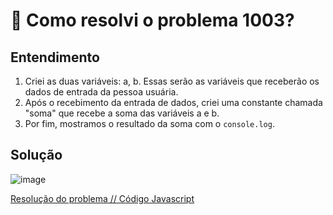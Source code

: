 # 🤔 Como resolvi o problema 1003?

## Entendimento

1. Criei as duas variáveis: a, b. Essas serão as variáveis que receberão os dados de entrada da pessoa usuária.
2. Após o recebimento da entrada de dados, criei uma constante chamada "soma" que recebe a soma das variáveis a e b.
3. Por fim, mostramos o resultado da soma com o ```console.log```.

## Solução

![image](../img/1003.png)

[Resolução do problema // Código Javascript](../../1003.js)